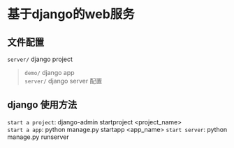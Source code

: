 # 基于django的web服务


## 文件配置
`server/` django project
> `demo/` django app  
> `server/` django server 配置


## django 使用方法
`start a project`: django-admin startproject <project_name>  
`start a app`: python manage.py startapp <app_name>
`start server`: python manage.py runserver